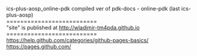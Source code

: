 ics-plus-aosp_online-pdk
compiled ver of pdk-docs - online-pdk (last ics-plus-aosp)
<br>==========================<br>
"site" is published at http://wladimir-tm4pda.github.io
<br>==========================<br>
https://help.github.com/categories/github-pages-basics/
<br>
https://pages.github.com/
